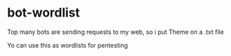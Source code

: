 # bot-wordlist
Top many bots are sending requests to my web, so i put Theme on a .txt file

Yo can use this as wordlists for pentesting
